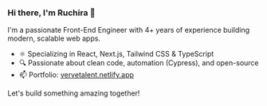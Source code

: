 ### Hi there, I'm Ruchira 👋

I'm a passionate Front-End Engineer with 4+ years of experience building modern, scalable web apps.

- ⚛️ Specializing in React, Next.js, Tailwind CSS & TypeScript  
- 🔍 Passionate about clean code, automation (Cypress), and open-source
- 📫 Portfolio: [vervetalent.netlify.app](https://vervetalent.netlify.app)

Let's build something amazing together!
